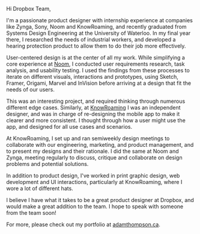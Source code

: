 Hi Dropbox Team,

I'm a passionate product designer with internship experience at companies like Zynga, Sony, Noom and KnowRoaming, and recently graduated from Systems Design Engineering at the University of Waterloo. In my final year there, I researched the needs of industrial workers, and developed a hearing protection product to allow them to do their job more effectively.

User-centered design is at the center of all my work. While simplifying a core experience at [Noom](http://adamthompson.ca/Portfolio/?p=noom), I conducted user requirements research, task analysis, and usability testing. I used the findings from these processes to iterate on different visuals, interactions and prototypes, using Sketch, Framer, Origami, Marvel and InVision before arriving at a design that fit the needs of our users.

This was an interesting project, and required thinking through numerous different edge cases. Similarly, at [KnowRoaming](http://adamthompson.ca/Portfolio/?p=knowroaming) I was an independent designer, and was in charge of re-designing the mobile app to make it clearer and more consistent. I thought through how a user might use the app, and designed for all use cases and scenarios. 

At KnowRoaming, I set up and ran semiweekly design meetings to collaborate with our engineering, marketing, and product management, and to present my designs and their rationale. I did the same at Noom and Zynga, meeting regularly to discuss, critique and collaborate on design problems and potential solutions.

In addition to product design, I've worked in print graphic design, web development and UI interactions, particularly at KnowRoaming, where I wore a lot of different hats.

I believe I have what it takes to be a great product designer at Dropbox, and would make a great addition to the team. I hope to speak with someone from the team soon! 

For more, please check out my portfolio at [adamthompson.ca](http://adamthompson.ca).
